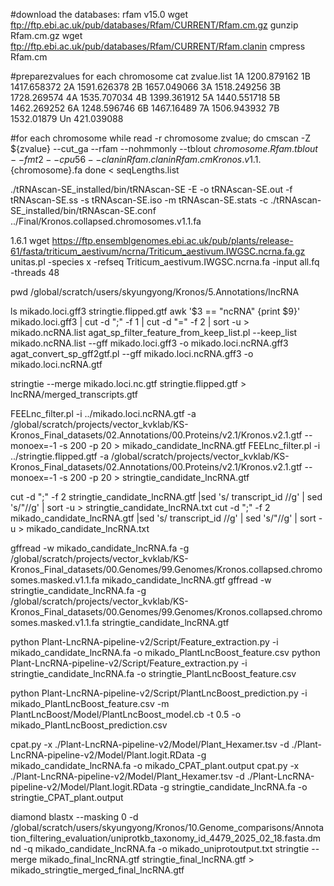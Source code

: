 #download the databases: rfam v15.0
wget ftp://ftp.ebi.ac.uk/pub/databases/Rfam/CURRENT/Rfam.cm.gz
gunzip Rfam.cm.gz
wget ftp://ftp.ebi.ac.uk/pub/databases/Rfam/CURRENT/Rfam.clanin
cmpress Rfam.cm

#preparezvalues for each chromosome
cat zvalue.list
1A 1200.879162
1B 1417.658372
2A 1591.626378
2B 1657.049066
3A 1518.249256
3B 1728.269574
4A 1535.707034
4B 1399.361912
5A 1440.551718
5B 1462.269252
6A 1248.596746
6B 1467.16489
7A 1506.943932
7B 1532.01879
Un 421.039088

#for each chromosome
while read -r chromosome zvalue; do
  cmscan -Z ${zvalue} --cut_ga --rfam --nohmmonly --tblout ${chromosome}.Rfam.tblout --fmt 2 --cpu 56 --clanin Rfam.clanin Rfam.cm Kronos.v1.1.${chromosome}.fa
done < seqLengths.list

./tRNAscan-SE_installed/bin/tRNAscan-SE -E -o tRNAscan-SE.out -f tRNAscan-SE.ss -s tRNAscan-SE.iso -m tRNAscan-SE.stats -c ./tRNAscan-SE_installed/bin/tRNAscan-SE.conf ../Final/Kronos.collapsed.chromosomes.v1.1.fa

1.6.1
wget https://ftp.ensemblgenomes.ebi.ac.uk/pub/plants/release-61/fasta/triticum_aestivum/ncrna/Triticum_aestivum.IWGSC.ncrna.fa.gz
unitas.pl -species x -refseq Triticum_aestivum.IWGSC.ncrna.fa -input all.fq -threads 48

pwd
/global/scratch/users/skyungyong/Kronos/5.Annotations/lncRNA

ls
mikado.loci.gff3  stringtie.flipped.gtf
awk '$3 == "ncRNA" {print $9}' mikado.loci.gff3 | cut -d ";" -f 1 | cut -d "=" -f 2 | sort -u > mikado.ncRNA.list
agat_sp_filter_feature_from_keep_list.pl --keep_list mikado.ncRNA.list --gff mikado.loci.gff3 -o mikado.loci.ncRNA.gff3
agat_convert_sp_gff2gtf.pl --gff mikado.loci.ncRNA.gff3 -o mikado.loci.ncRNA.gtf

stringtie --merge mikado.loci.nc.gtf stringtie.flipped.gtf > lncRNA/merged_transcripts.gtf

FEELnc_filter.pl -i ../mikado.loci.ncRNA.gtf -a /global/scratch/projects/vector_kvklab/KS-Kronos_Final_datasets/02.Annotations/00.Proteins/v2.1/Kronos.v2.1.gtf --monoex=-1 -s 200 -p 20 > mikado_candidate_lncRNA.gtf
FEELnc_filter.pl -i ../stringtie.flipped.gtf -a /global/scratch/projects/vector_kvklab/KS-Kronos_Final_datasets/02.Annotations/00.Proteins/v2.1/Kronos.v2.1.gtf --monoex=-1 -s 200 -p 20 > stringtie_candidate_lncRNA.gtf

cut -d ";" -f 2 stringtie_candidate_lncRNA.gtf |sed 's/ transcript_id //g' | sed 's/"//g' | sort -u > stringtie_candidate_lncRNA.txt
cut -d ";" -f 2 mikado_candidate_lncRNA.gtf |sed 's/ transcript_id //g' | sed 's/"//g' | sort -u > mikado_candidate_lncRNA.txt


gffread -w mikado_candidate_lncRNA.fa -g  /global/scratch/projects/vector_kvklab/KS-Kronos_Final_datasets/00.Genomes/99.Genomes/Kronos.collapsed.chromosomes.masked.v1.1.fa mikado_candidate_lncRNA.gtf
gffread -w stringtie_candidate_lncRNA.fa -g /global/scratch/projects/vector_kvklab/KS-Kronos_Final_datasets/00.Genomes/99.Genomes/Kronos.collapsed.chromosomes.masked.v1.1.fa stringtie_candidate_lncRNA.gtf

python Plant-LncRNA-pipeline-v2/Script/Feature_extraction.py -i mikado_candidate_lncRNA.fa -o mikado_PlantLncBoost_feature.csv
python Plant-LncRNA-pipeline-v2/Script/Feature_extraction.py -i stringtie_candidate_lncRNA.fa -o stringtie_PlantLncBoost_feature.csv

python Plant-LncRNA-pipeline-v2/Script/PlantLncBoost_prediction.py -i mikado_PlantLncBoost_feature.csv -m PlantLncBoost/Model/PlantLncBoost_model.cb -t 0.5 -o mikado_PlantLncBoost_prediction.csv

cpat.py -x ./Plant-LncRNA-pipeline-v2/Model/Plant_Hexamer.tsv -d ./Plant-LncRNA-pipeline-v2/Model/Plant.logit.RData -g mikado_candidate_lncRNA.fa -o mikado_CPAT_plant.output
cpat.py -x ./Plant-LncRNA-pipeline-v2/Model/Plant_Hexamer.tsv -d ./Plant-LncRNA-pipeline-v2/Model/Plant.logit.RData -g stringtie_candidate_lncRNA.fa -o stringtie_CPAT_plant.output

 diamond blastx --masking 0 -d /global/scratch/users/skyungyong/Kronos/10.Genome_comparisons/Annotation_filtering_evaluation/uniprotkb_taxonomy_id_4479_2025_02_18.fasta.dmnd -q mikado_candidate_lncRNA.fa -o mikado_uniprotoutput.txt
stringtie --merge mikado_final_lncRNA.gtf stringtie_final_lncRNA.gtf > mikado_stringtie_merged_final_lncRNA.gtf
